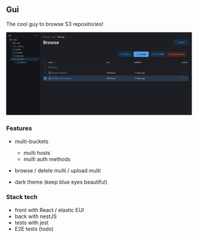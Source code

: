 ## Gui

The cool guy to browse S3 repositories!

![./doc/capture1.png](./doc/capture1.png)

### Features

* multi-buckets
    * multi hosts
    * multi auth methods

* browse / delete multi / upload multi

* dark theme (keep blue eyes beautiful)

### Stack tech

* front with React / elastic EUI
* back with nestJS
* tests with jest
* E2E tests (todo)

